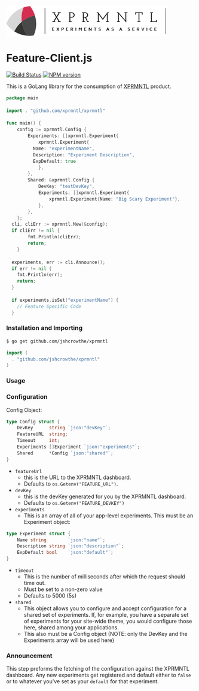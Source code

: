 [![XPRMNTL](https://raw.githubusercontent.com/XPRMNTL/XPRMNTL.github.io/master/images/ghLogo.png)](https://github.com/XPRMNTL/XPRMNTL.github.io)
# Feature-Client.js
[![Build Status](https://travis-ci.org/jshcrowthe/xprmntl.svg?branch=master)](https://travis-ci.org/XPRMNTL/feature-client.js) [![NPM version](https://img.shields.io/npm/v/feature-client.svg)](https://www.npmjs.org/package/feature-client)

This is a GoLang library for the consumption of [XPRMNTL](https://github.com/XPRMNTL/feature) product.

```go
package main

import . "github.com/xprmntl/xprmntl"

func main() {
	config := xprmntl.Config {
  		Experiments: []xprmntl.Experiment{
  			xprmntl.Experiment{
          Name: "experimentName",
          Description: "Experiment Description",
          ExpDefault: true
  			},
  		},
  		Shared: &xprmntl.Config {
  			DevKey: "testDevKey",
  			Experiments: []xprmntl.Experiment{
  				xprmntl.Experiment{Name: "Big Scary Experiment"},
  			},
  		},
  	};
  cli, cliErr := xprmntl.New(&config);
  if cliErr != nil {
  		fmt.Println(cliErr);
  		return;
  	}
  
  experiments, err := cli.Announce();
  if err != nil {
    fmt.Println(err);
    return;
  }
  
  if experiments.isSet("experimentName") {
    // Feature Specific Code
  }
```

### Installation and Importing
```sh
$ go get github.com/jshcrowthe/xprmntl
```

```go
import (
  . "github.com/jshcrowthe/xprmntl"
)
```

### Usage


### Configuration
Config Object:
```go
type Config struct {
	DevKey      string `json:"devKey"`;
	FeatureURL  string;
	Timeout     int;
	Experiments []Experiment `json:"experiments"`;
	Shared      *Config `json:"shared"`;
}
```
- `featureUrl`
  - this is the URL to the XPRMNTL dashboard.
  - Defaults to `os.Getenv("FEATURE_URL")`.
- `devKey`
  - this is the devKey generated for you by the XPRMNTL dashboard.
  - Defaults to `os.Getenv("FEATURE_DEVKEY")`
- `experiments`
  - This is an array of all of your app-level experiments. This must be an Experiment object:
```go
type Experiment struct {
	Name string        `json:"name"`;
	Description string `json:"description"`;
	ExpDefault bool    `json:"default"`;
}
```
- `timeout`
  - This is the number of milliseconds after which the request should time out.
  - Must be set to a non-zero value
  - Defaults to 5000 (5s)
- `shared`
  - This object allows you to configure and accept configuration for a shared set of experiments. If, for example, you have a separate set of experiments for your site-wide theme, you would configure those here, shared among your applications.
  - This also must be a Config object (NOTE: only the DevKey and the Experiments array will be used here)

### Announcement
This step preforms the fetching of the configuration against the XPRMNTL dashboard. Any new experiments get registered and default either to `false` or to whatever you've set as your `default` for that experiment.
```go

```